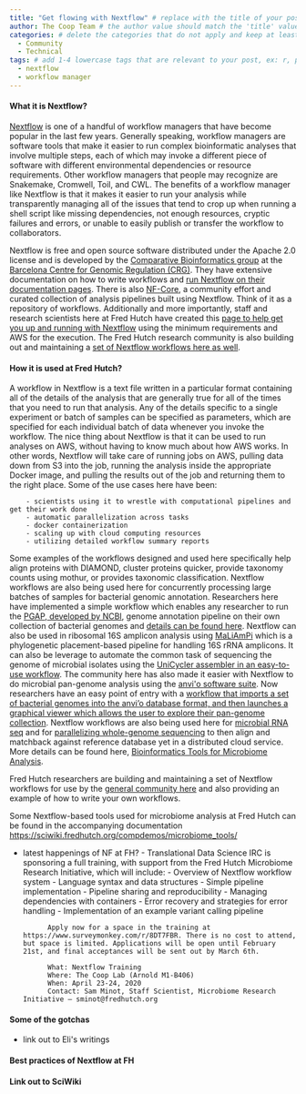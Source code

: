 ```yaml
---
title: "Get flowing with Nextflow" # replace with the title of your post, a short catchy description to entice readers
author: The Coop Team # the author value should match the 'title' value of your contributor file located here /gh-pages/_contributors. If you do not have a contributor file, please feel free to make one or contact one of our team members to assist you.
categories: # delete the categories that do not apply and keep at least one
  - Community
  - Technical
tags: # add 1-4 lowercase tags that are relevant to your post, ex: r, python, genomics, workflows
  - nextflow
  - workflow manager
---
```

#### What it is Nextflow?

[Nextflow](https://www.nextflow.io/) is one of a handful of workflow managers that have become popular in the last few years. Generally speaking, workflow managers are software tools that make it easier to run complex bioinformatic analyses that involve multiple steps, each of which may invoke a different piece of software with different environmental dependencies or resource requirements. Other workflow managers that people may recognize are Snakemake, Cromwell, Toil, and CWL. The benefits of a workflow manager like Nextflow is that it makes it easier to run your analysis while transparently managing all of the issues that tend to crop up when running a shell script like missing dependencies, not enough resources, cryptic failures and errors, or unable to easily publish or transfer the workflow to collaborators.

Nextflow is free and open source software distributed under the Apache 2.0 license and is developed by the [Comparative Bioinformatics group](https://www.crg.eu/en/programmes-groups/notredame-lab) at the [Barcelona Centre for Genomic Regulation (CRG)](https://www.crg.eu/). They have extensive documentation on how to write workflows and [run Nextflow on their documentation pages](https://www.nextflow.io/docs/latest/index.html). There is also [NF-Core](https://nf-co.re/), a community effort and curated collection of analysis pipelines built using Nextflow. Think of it as a repository of workflows. Additionally and more importantly, staff and research scientists here at Fred Hutch have created this [page to help get you up and running with Nextflow](https://sciwiki.fredhutch.org/compdemos/nextflow/) using the minimum requirements and AWS for the execution. The Fred Hutch research community is also building out and maintaining a [set of Nextflow workflows here as well](https://github.com/FredHutch/reproducible-workflows/tree/master/nextflow).

#### How it is used at Fred Hutch?

A workflow in Nextflow is a text file written in a particular format containing all of the details of the analysis that are generally true for all of the times that you need to run that analysis. Any of the details specific to a single experiment or batch of samples can be specified as parameters, which are specified for each individual batch of data whenever you invoke the workflow. The nice thing about Nextflow is that it can be used to run analyses on AWS, without having to know much about how AWS works. In other words, Nextflow will take care of running jobs on AWS, pulling data down from S3 into the job, running the analysis inside the appropriate Docker image, and pulling the results out of the job and returning them to the right place. Some of the use cases here have been:

        - scientists using it to wrestle with computational pipelines and get their work done
        - automatic parallelization across tasks
        - docker containerization
        - scaling up with cloud computing resources
        - utilizing detailed workflow summary reports

Some examples of the workflows designed and used here specifically help align proteins with DIAMOND, cluster proteins quicker, provide taxonomy counts using mothur, or provides taxonomic classification. Nextflow workflows are also being used here for concurrently processing large batches of samples for bacterial genomic annotation. Researchers here have implemented a simple workflow which enables any researcher to run the [PGAP, developed by NCBI](https://github.com/ncbi/pgap), genome annotation pipeline on their own collection of bacterial genomes and [details can be found here](https://github.com/FredHutch/PGAP-nf). Nextflow can also be used in ribosomal 16S amplicon analysis using [MaLiAmPi](https://github.com/jgolob/maliampi/) which is a phylogenetic placement-based pipeline for handling 16S rRNA amplicons. It can also be leverage to automate the common task of sequencing the genome of microbial isolates using the [UniCycler assembler in an easy-to-use workflow](https://github.com/FredHutch/unicycler-nf/). The community here has also made it easier with Nextflow to do microbial pan-genome analysis using the [anvi'o software suite](http://merenlab.org/software/anvio/). Now researchers have an easy point of entry with a [workflow that imports a set of bacterial genomes into the anvi’o database format, and then launches a graphical viewer which allows the user to explore their pan-genome collection](https://github.com/FredHutch/nf-anvio-pangenome). Nextflow workflows are also being used here for [microbial RNA seq](https://github.com/FredHutch/microbial-rnaseq) and for [parallelizing whole-genome sequencing](https://github.com/FredHutch/nf-viral-metagenomics) to then align and matchback against reference database yet in a distributed cloud service. More details can be found here, [Bioinformatics Tools for Microbiome Analysis](https://sciwiki.fredhutch.org/compdemos/microbiome_tools/).


Fred Hutch researchers are building and maintaining a set of Nextflow workflows for use by the [general community here](https://github.com/FredHutch/reproducible-workflows/tree/master/nextflow) and  also providing an example of how to write your own workflows.

Some Nextflow-based tools used for microbiome analysis at Fred Hutch can be found in the accompanying documentation https://sciwiki.fredhutch.org/compdemos/microbiome_tools/

- latest happenings of NF at FH?
        - Translational Data Science IRC is sponsoring a full training, with support from the Fred Hutch Microbiome Research Initiative, which will include:
            - Overview of Nextflow workflow system
            - Language syntax and data structures
            - Simple pipeline implementation
            - Pipeline sharing and reproducibility
            - Managing dependencies with containers
            - Error recovery and strategies for error handling
            - Implementation of an example variant calling pipeline

            Apply now for a space in the training at https://www.surveymonkey.com/r/8DT7FBR. There is no cost to attend, but space is limited. Applications will be open until February 21st, and final acceptances will be sent out by March 6th.
            
            What: Nextflow Training
            Where: The Coop Lab (Arnold M1-B406)
            When: April 23-24, 2020
            Contact: Sam Minot, Staff Scientist, Microbiome Research Initiative – sminot@fredhutch.org



#### Some of the gotchas
- link out to Eli's writings

#### Best practices of Nextflow at FH

#### Link out to SciWiki
